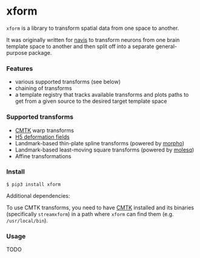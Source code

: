 # xform
`xform` is a library to transform spatial data from one space to another.

It was originally written for [navis](https://github.com/schlegelp/navis)
to transform neurons from one brain template space to another and then
split off into a separate general-purpose package.

### Features
- various supported transforms (see below)
- chaining of transforms
- a template registry that tracks available transforms and plots paths to
  get from a given source to the desired target template space

### Supported transforms

- [CMTK](https://www.nitrc.org/docman/?group_id=212) warp transforms
- [H5 deformation fields](https://github.com/saalfeldlab/template-building/wiki/Hdf5-Deformation-fields)
- Landmark-based thin-plate spline transforms (powered by [morpho](https://github.com/vaipatel/morphops))
- Landmark-based least-moving square transforms (powered by [molesq](https://github.com/clbarnes/molesq))
- Affine transformations


### Install

```
$ pip3 install xform
```

Additional dependencies:

To use CMTK transforms, you need to have [CMTK](https://www.nitrc.org/docman/?group_id=212)
installed and its binaries (specifically `streamxform`) in a path where `xform`
can find them (e.g. `/usr/local/bin`).


### Usage

TODO
